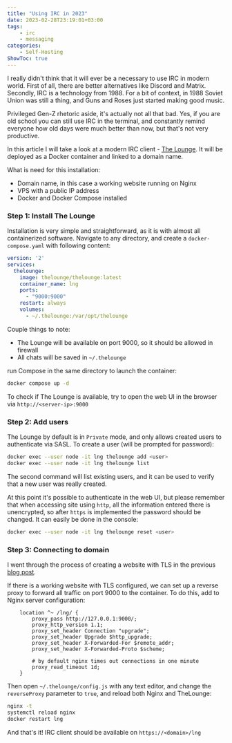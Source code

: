 ```yaml
---
title: "Using IRC in 2023"
date: 2023-02-28T23:19:01+03:00
tags:
    - irc
    - messaging
categories:
    - Self-Hosting
ShowToc: true
---
```


I really didn't think that it will ever be a necessary to use IRC
in modern world. 
First of all, there are better alternatives like Discord and Matrix. 
Secondly, IRC is a technology from 1988. For a bit of context, in 
1988 Soviet Union was still a thing, and Guns and Roses just started 
making good music.  

Privileged Gen-Z rhetoric aside, it's actually not all that bad. 
Yes, if you are old school you can still use IRC in the terminal, 
and constantly remind everyone how old days were much better than now, 
but that's not very productive.  

In this article I will take a look at a modern IRC client - 
[The Lounge](https://thelounge.chat). 
It will be deployed as a Docker container and linked to a domain name.  

What is need for this installation:
* Domain name, in this case a working website running on Nginx
* VPS with a public IP address
* Docker and Docker Compose installed


### Step 1: Install The Lounge
Installation is very simple and straightforward, as it is with almost 
all containerized software. Navigate to any directory, and create a 
`docker-compose.yaml` with following content:
```yaml
version: '2'
services:
  thelounge:
    image: thelounge/thelounge:latest
    container_name: lng
    ports:
      - "9000:9000"
    restart: always
    volumes:
      - ~/.thelounge:/var/opt/thelounge
```

Couple things to note:
* The Lounge will be available on port 9000, so it should be allowed in firewall
* All chats will be saved in `~/.thelounge`

run Compose in the same directory to launch the container:
```bash
docker compose up -d
```

To check if The Lounge is available, try to open the web UI in the browser via 
`http://<server-ip>:9000`


### Step 2: Add users
The Lounge by default is in `Private` mode, and only allows created users to 
authenticate via SASL. To create a user (will be prompted for password):
```bash
docker exec --user node -it lng thelounge add <user>
docker exec --user node -it lng thelounge list
```

The second command will list existing users, and it can be used to verify that 
a new user was really created.  

At this point it's possible to authenticate in the web UI, but please remember 
that when accessing site using `http`, all the information entered there is 
unencrypted, so after `https` is implemented the password should be changed. 
It can easily be done in the console:
```bash
docker exec --user node -it lng thelounge reset <user>
```

### Step 3: Connecting to domain
I went through the process of creating a website with TLS in the previous 
[blog post](https://labbrat.net/blog/hugo_nginx/).  

If there is a working website with TLS configured, we can set up a reverse 
proxy to forward all traffic on port 9000 to the container. To do this, 
add to Nginx server configuration:
```
    location ^~ /lng/ {
        proxy_pass http://127.0.0.1:9000/;
        proxy_http_version 1.1;
        proxy_set_header Connection "upgrade";
        proxy_set_header Upgrade $http_upgrade;
        proxy_set_header X-Forwarded-For $remote_addr;
        proxy_set_header X-Forwarded-Proto $scheme;

        # by default nginx times out connections in one minute
        proxy_read_timeout 1d;
    }
```

Then open `~/.thelounge/config.js` with any text editor, and change the 
`reverseProxy` parameter to `true`, and reload both Nginx and TheLounge:
```bash
nginx -t
systemctl reload nginx
docker restart lng
```

And that's it! IRC client should be available on `https://<domain>/lng`
